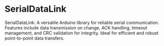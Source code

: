 # SerialDataLink
SerialDataLink: A versatile Arduino library for reliable serial communication. Features include data transmission on change, ACK handling, timeout management, and CRC validation for integrity. Ideal for efficient and robust point-to-point data transfers.
